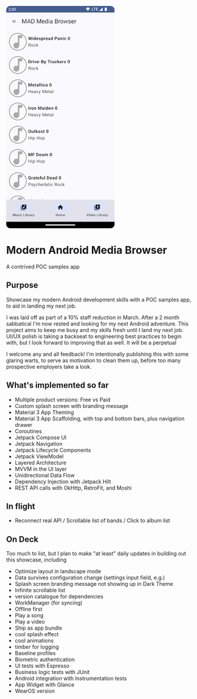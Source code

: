 ![Band List Screen](docs/images/BandListScreenNew.png)


# Modern Android Media Browser
A contrived POC samples app

## Purpose
Showcase my modern Android development skills with a POC samples app, to aid in landing my next job.

I was laid off as part of a 10% staff reduction in March. After a 2 month sabbatical I'm now rested and looking for my next Android adventure.
This project aims to keep me busy and my skills fresh until I land my next job. UI/UX polish is taking a backseat to engineering best practices to 
begin with, but I look forward to improving that as well. It will be a perpetual 

I welcome any and all feedback! I'm intentionally publishing this with some glaring warts, to serve as motivation to clean them up, before
too many prospective employers take a look. 

## What's implemented so far
- Multiple product versions: Free vs Paid
- Custom splash screen with branding message
- Material 3 App Theming
- Material 3 App Scaffolding, with top and bottom bars, plus navigation drawer
- Coroutines
- Jetpack Compose UI
- Jetpack Navigation
- Jetpack Lifecycle Components
- Jetpack ViewModel 
- Layered Architecture
- MVVM in the UI layer
- Unidirectional Data Flow
- Dependency Injection with Jetpack Hilt
- REST API calls with OkHttp, RetroFit, and Moshi

## In flight
- Reconnect real API / Scrollable list of bands / Click to album list

## On Deck
Too much to list, but I plan to make "at least" daily updates in building out this showcase, including
- Optimize layout in landscape mode
- Data survives configuration change (settings input field, e.g.)
- Splash screen branding message not showing up in Dark Theme
- Infinite scrollable list
- version catalogue for dependencies
- WorkManager (for syncing)
- Offline first
- Play a song
- Play a video
- Ship as app bundle
- cool splash effect
- cool animations
- timber for logging
- Baseline profiles
- Biometric authentication
- UI tests with Espresso
- Business logic tests with JUnit
- Android integration with Instrumentation tests
- App Widget with Glance
- WearOS version
